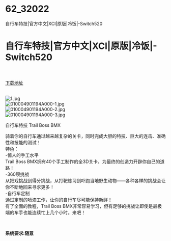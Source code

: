 # 62_32022
自行车特技|官方中文|XCI|原版|冷饭|-Switch520
# 自行车特技|官方中文|XCI|原版|冷饭|-Switch520
 <br/></br>
[下载地址](https://www.switch520.cc/article/32022 "下载地址")
<br/></br>

<p><img title="1.jpg" src="https://www.switch520.cc/muke_img/2022_05_30_8d6644242b5dc.jpg" alt="1.jpg"><br>
<img title="010004901194A000-1.jpg" src="https://www.switch520.cc/muke_img/2022_05_30_d04da40f615fc.jpg" alt="010004901194A000-1.jpg"><br>
<img title="010004901194A000-2.jpg" src="https://www.switch520.cc/muke_img/2022_05_30_811baab7c1326.jpg" alt="010004901194A000-2.jpg"><br>
<img title="010004901194A000-3.jpg" src="https://www.switch520.cc/muke_img/2022_05_30_6423665869c0e.jpg" alt="010004901194A000-3.jpg"></p>
<p>自行车特技 Trail Boss BMX</p>
<p>骑着你的自行车通过越来越复杂的关卡，同时完成大胆的特技、巨大的连击、准确性和技能的测试！<br>
特色：<br>
-惊人的手工水平<br>
Trail Boss BMX拥有40个手工制作的全3D关卡。为最终的创造力开辟你自己的道路！<br>
-360项挑战<br>
从把戏挑战到得分挑战，从打靶练习到吓跑当地野生动物——各种各样的挑战会让你不断地回来寻求更多！<br>
-自行车定制<br>
通过定制的喷漆工作，让你的自行车尽可能保持新鲜！<br>
有了全面的教程，Trail Boss BMX非常容易学习，但有足够的挑战让即使是最极端的车手也能连续忙上几个小时。来吧！</p>
<p>&nbsp;</p>
<p><strong>系统要求:随意</strong></p>



